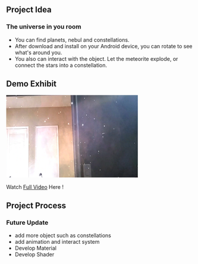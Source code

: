 ## Project Idea

### The universe in you room

- You can find planets, nebul and constellations.
- After download and install on your Android device, you can rotate to see what's around you.
- You also can interact with the object. Let the meteorite explode, or connect the stars into a constellation.


## Demo Exhibit

![img](https://github.com/BRANDDY/unityAR/raw/gh-pages/docs/assets/demo.png)

Watch [Full Video](https://drive.google.com/file/d/1GZh5S8cb0CitseI6WiguvvhZbLj8uNk5/view?usp=sharing) Here !


## Project Process
### Future Update

- add more object such as constellations
- add animation and interact system
- Develop Material
- Develop Shader
